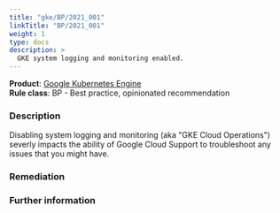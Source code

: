 ```yaml
---
title: "gke/BP/2021_001"
linkTitle: "BP/2021_001"
weight: 1
type: docs
description: >
  GKE system logging and monitoring enabled.
---
```


**Product**: [Google Kubernetes Engine](https://cloud.google.com/kubernetes-engine)\
**Rule class**: BP - Best practice, opinionated recommendation

### Description


Disabling system logging and monitoring (aka "GKE Cloud Operations") severly
impacts the ability of Google Cloud Support to troubleshoot any issues that
you might have.

### Remediation

### Further information
